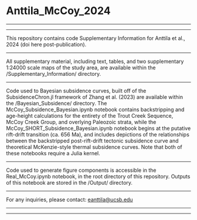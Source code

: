 # Anttila_McCoy_2024
* * * 
* * * 
 
This repository contains code Supplementary Information for Anttila et al., 2024 (doi here post-publication).

* * *

All supplementary material, including text, tables, and two supplementary 1:24000 scale maps of the study area, are available within the /Supplementary_Information/ directory.

* * * 

Code used to Bayesian subsidence curves, built off of the SubsidenceChron.jl framework of Zhang et al. (2023) are available within the /Bayesian_Subsidence/ directory. The McCoy_Subsidence_Bayesian.ipynb notebook contains backstripping and age-height calculations for the entirety of the Trout Creek Sequence, McCoy Creek Group, and overlying Paleozoic strata, while the McCoy_SHORT_Subsidence_Bayesian.ipynb notebook begins at the putative rift-drift transition (ca. 656 Ma), and includes depictions of the relationships between the backstripped post-rift-drift tectonic subsidence curve and theoretical McKenzie-style thermal subsidence curves. Note that both of these notebooks require a Julia kernel.

* * * 

Code used to generate figure components is accessible in the Real_McCoy.ipynb notebook, in the root directory of this repository. Outputs of this notebook are stored in the /Output/ directory.

* * * 

For any inquiries, please contact: eanttila@ucsb.edu

* * * 
* * * 